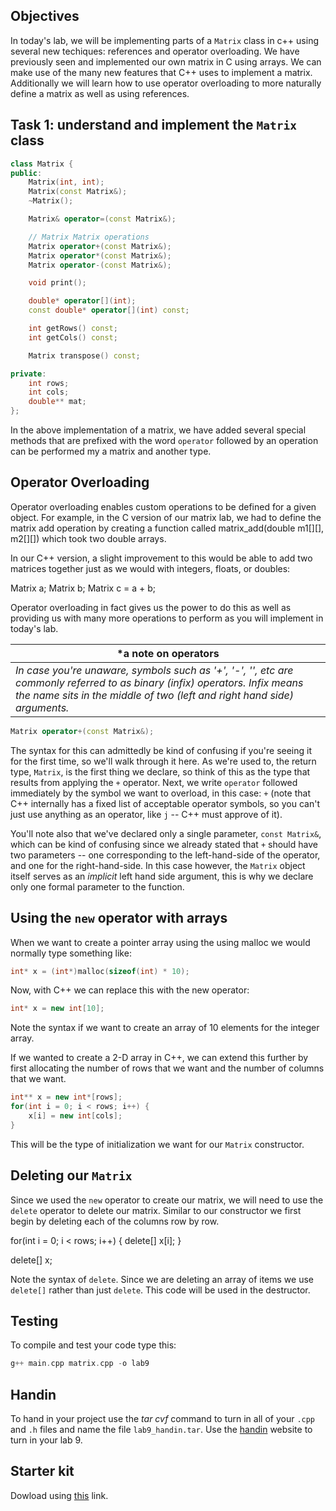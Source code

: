 ## Objectives

In today's lab, we will be implementing parts of a `Matrix` class in c++ using several new techiques: references and operator overloading. We have previously seen and implemented our own matrix in C using arrays. We can make use of the many new features that C++ uses to implement a matrix. Additionally we will learn how to use operator overloading to more naturally define a matrix as well as using references. 

## Task 1: understand and implement the `Matrix` class

```c++
class Matrix {
public:
    Matrix(int, int);
    Matrix(const Matrix&);
    ~Matrix();

    Matrix& operator=(const Matrix&);

    // Matrix Matrix operations
    Matrix operator+(const Matrix&);
    Matrix operator*(const Matrix&);
    Matrix operator-(const Matrix&);

    void print();

    double* operator[](int);
    const double* operator[](int) const;

    int getRows() const;
    int getCols() const;

    Matrix transpose() const;

private:
    int rows;
    int cols;
    double** mat;
};
```

In the above implementation of a matrix, we have added several special methods that are prefixed with the word `operator` followed by an operation can be performed my a matrix and another type. 

## Operator Overloading

Operator overloading enables custom operations to be defined for a given object. For example, in the C version of our matrix lab, we had to define the matrix add operation by creating a function called matrix_add(double m1[][], m2[][]) which took two double arrays. 

In our C++ version, a slight improvement to this would be able to add two matrices together just as we would with integers, floats, or doubles:

Matrix a;
Matrix b;
Matrix c = a + b;

Operator overloading in fact gives us the power to do this as well as providing us with many more operations to perform as you will implement in today's lab.

|*a note on operators|
|-------------|
|*In case you're unaware, symbols such as '+', '-', '\', etc are commonly referred to as binary (infix) operators. Infix means the name sits in the middle of two (left and right hand side) arguments.*|

```c++
Matrix operator+(const Matrix&);
```
The syntax for this can admittedly be kind of confusing if you're seeing it for the first time, so we'll walk through it here. As we're used to, the return type, `Matrix`, is the first thing we declare, so think of this as the type that results from applying the `+` operator. Next, we write `operator` followed immediately by the symbol we want to overload, in this case: `+` (note that C++ internally has a fixed list of acceptable operator symbols, so you can't just use anything as an operator, like `j` -- C++ must approve of it).

You'll note also that we've declared only a single parameter, `const Matrix&`, which can be kind of confusing since we already stated that `+` should have two parameters -- one corresponding to the left-hand-side of the operator, and one for the right-hand-side. In this case however, the `Matrix` object itself serves as an *implicit* left hand side argument, this is why we declare only one formal parameter to the function.

## Using the `new` operator with arrays

When we want to create a pointer array using the using malloc we would normally type something like:

```c
int* x = (int*)malloc(sizeof(int) * 10);
```

Now, with C++ we can replace this with the new operator:

```c++
int* x = new int[10];
```

Note the syntax if we want to create an array of 10 elements for the integer array.

If we wanted to create a 2-D array in C++, we can extend this further by first allocating the number of rows that we want and the number of columns that we want.

```c++
int** x = new int*[rows];
for(int i = 0; i < rows; i++) {
    x[i] = new int[cols];
}
```
This will be the type of initialization we want for our `Matrix` constructor.

## Deleting our `Matrix`

Since we used the `new` operator to create our matrix, we will need to use the `delete` operator to delete our matrix. Similar to our constructor we first begin by deleting each of the columns row by row.

for(int i = 0; i < rows; i++) {
    delete[] x[i];
}

delete[] x;

Note the syntax of `delete`. Since we are deleting an array of items we use `delete[]` rather than just `delete`. This code will be used in the destructor.

## Testing

To compile and test your code type this:

```c++
g++ main.cpp matrix.cpp -o lab9
```

## Handin

To hand in your project use the *tar cvf* command to turn in all of your `.cpp` and `.h` files and name the file `lab9_handin.tar`. Use the [handin](http://handin.cs.clemson.edu/courses) website to turn in your lab 9.

## Starter kit
Dowload using [this](https://github.com/takumib/cpsc210-labs/releases/download/9.0/lab9.tar) link.
